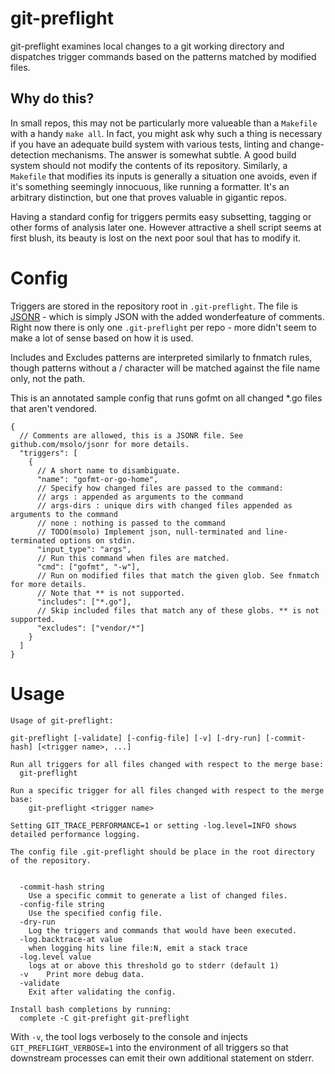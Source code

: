 # git-preflight

git-preflight examines local changes to a git working directory and dispatches trigger commands based on the patterns matched by modified files.

## Why do this?
In small repos, this may not be particularly more valueable than a `Makefile` with a handy `make all`. In fact, you might ask why such a thing is necessary if you have an adequate build system with various tests, linting and change-detection mechanisms.  The answer is somewhat subtle. A good build system should not modify the contents of its repository. Similarly, a `Makefile` that modifies its inputs is generally a situation one avoids, even if it's something seemingly innocuous, like running a formatter. It's an arbitrary distinction, but one that proves valuable in gigantic repos.

Having a standard config for triggers permits easy subsetting, tagging or other forms of analysis later one. However attractive a shell script seems at first blush, its beauty is lost on the next poor soul that has to modify it.

# Config

Triggers are stored in the repository root in `.git-preflight`. The file is [JSONR](https://github.com/msolo/jsonr) - which is simply JSON with the added wonderfeature of comments. Right now there is only one `.git-preflight` per repo - more didn't seem to make a lot of sense based on how it is used.

Includes and Excludes patterns are interpreted similarly to fnmatch rules, though patterns without a / character will be matched against the file name only, not the path.

This is an annotated sample config that runs gofmt on all changed *.go files that aren't vendored.

```
{
  // Comments are allowed, this is a JSONR file. See github.com/msolo/jsonr for more details.
  "triggers": [
    {
      // A short name to disambiguate.
      "name": "gofmt-or-go-home",
      // Specify how changed files are passed to the command:
      // args : appended as arguments to the command
      // args-dirs : unique dirs with changed files appended as arguments to the command
      // none : nothing is passed to the command
      // TODO(msolo) Implement json, null-terminated and line-terminated options on stdin.
      "input_type": "args",
      // Run this command when files are matched.
      "cmd": ["gofmt", "-w"],
      // Run on modified files that match the given glob. See fnmatch for more details.
      // Note that ** is not supported.
      "includes": ["*.go"],
      // Skip included files that match any of these globs. ** is not supported.
      "excludes": ["vendor/*"]
    }
  ]
}
```

# Usage
```
Usage of git-preflight:

git-preflight [-validate] [-config-file] [-v] [-dry-run] [-commit-hash] [<trigger name>, ...]

Run all triggers for all files changed with respect to the merge base:
  git-preflight

Run a specific trigger for all files changed with respect to the merge base:
	git-preflight <trigger name>

Setting GIT_TRACE_PERFORMANCE=1 or setting -log.level=INFO shows detailed performance logging.

The config file .git-preflight should be place in the root directory of the repository.


  -commit-hash string
    Use a specific commit to generate a list of changed files.
  -config-file string
    Use the specified config file.
  -dry-run
    Log the triggers and commands that would have been executed.
  -log.backtrace-at value
    when logging hits line file:N, emit a stack trace
  -log.level value
    logs at or above this threshold go to stderr (default 1)
  -v	Print more debug data.
  -validate
    Exit after validating the config.

Install bash completions by running:
  complete -C git-prefight git-preflight
```

With `-v`, the tool logs verbosely to the console and injects `GIT_PREFLIGHT_VERBOSE=1` into the environment of all triggers so that downstream processes can emit their own additional statement on stderr.

